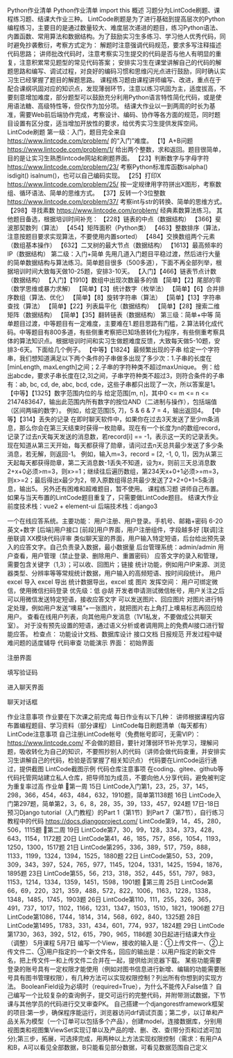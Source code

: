 Python作业清单
Python作业清单
import this
概述
习题分为LintCode刷题、课程练习题、结课大作业三种。
LintCode刷题是为了进行基础到提高层次的Python编程练习，主要目的是通过数量较大、难度层次递进的题目，练习Python语法、内置函数、常用算法和数据结构。为了鼓励实习生多练习、学习他人优秀代码，同时避免抄袭敷衍，考察方式定为：
解题时注意强调代码规范，要求多写注释描述代码思路；
讲师批改代码时，注意考察实习生提交的代码是否与他人有明显的重复，注意积累常见题型的常见代码答案；
安排实习生在课堂讲解自己的代码的解题思路和编写、调试过程，对良好的编码习惯和思维闪光点进行鼓励，同时确认实习生已经掌握了题目的解题思路。
课程练习题由课程讲师编写、改进，重点在于配合课纲巩固对应的知识点，发现薄弱环节，注意以练习巩固为主，适度拔高，不要刻意增加难度，部分题型可以鼓励充分利用Python语言特性简化代码，或是使用语法糖、高级特性等，但仅作为加分项。
结课大作业以一到两周的时长为基准，需要Web前后端协作完成，考察设计、编码、协作等各方面的规范，同时题目设置有区分度，适当增加开放性的要求，给优秀实习生提供发挥空间。
LintCode刷题
第一级：入门，题目完全来自 https://www.lintcode.com/problem/ 的“入门”难度。
【1】A+B问题 https://www.lintcode.com/problem/1/
给出两个整数，求和返回。题目很简单，目的是让实习生熟悉lintcode网站和刷题界面。
【23】判断数字与字母字符 https://www.lintcode.com/problem/23/
考察Python标准库函数isalpha() isdigit() isalnum()，也可以自己编码实现。
【25】打印X https://www.lintcode.com/problem/25/
按一定规律用字符拼出X图形，考察数组、循环语法、简单的思维方式。
【37】反转一个3位整数 https://www.lintcode.com/problem/37/
考察int与str的转换、简单的思维方式。
【298】寻找素数 https://www.lintcode.com/problem/
经典素数算法练习。
其他题目备选，根据培训时间补充：
【228】链表的中点（数据结构）
【366】斐波那契数列（算法）
【454】矩阵面积（Python类）
【463】整数排序（算法，注意按题目要求实现算法，不要使用内置sorted）
【484】交换数组两个元素（数组基本操作）
【632】二叉树的最大节点（数据结构）
【1613】最高频率的IP（数据结构）
第二级：入门+简单
先用几道入门题目平稳过渡，然后进行大量的简单数据结构与算法练习。简单题目很多（500多道），下面不再全部列举，根据培训时间大致每天做10-25题，安排3-10天。
【入门】【466】链表节点计数（数据结构）
【入门】【1910】数组中出现次数最多的值
【简单】【2】尾部的零（数学思维或暴力求解）
【简单】【3】统计数字（枚举法）
【简单】【6】合并排序数组（算法、优化）
【简单】【8】旋转字符串（算法）
【简单】【13】字符串查找（算法）
【简单】【22】列表扁平化（数据结构）
【简单】【28】搜索二维矩阵（数据结构）
【简单】【35】翻转链表（数据结构）
第三级：简单+中等
简单题目过渡，中等题目有一定难度，主要难在1.题目思路有门槛，2.算法转化成代码。中等题目有800多道，有些侧重考察把已知场景转化为程序，有些侧重考察具体的算法知识点。根据培训时间和实习生做题难度反馈，大致每天做5-10题，安排3-6天。下面给几个例子。
【中等】【1824】最频繁出现的子串
给定一个字符串，我们想知道满足以下两个条件的子串做多出现了多少次：1.子串的长度在[minLength, maxLength]之间；2.子串的字符种类不超过maxUnique。
例：给出abcde，要求子串长度在[2,3]之间，子串字符种类不超过3，则符合条件的子串有：ab, bc, cd, de, abc, bcd, cde，这些子串都只出现了一次，所以答案是1。
【中等】【1325】数字范围内位的与
给定范围[m, n]，其中0 <= m <= n <= 2147483647，输出此范围内所有数字的按位AND（二进制与操作），包括端值（区间两端的数字）。
例如，给定范围[5, 7]，5 & 6 & 7 = 4，输出返回4。
【中等】【314】丢失的记录
在即时聊天软件中，如果你在过去3天发送了至少m条消息，那么你会在第三天结束时获得一枚勋章。现在有一个长度为n的数组record，记录了过去n天每天发送的消息数，若record[i] == -1，表示这一天的记录丢失。现在知道从第三天开始，每天都获得了勋章，请问过去n天总共最少发送了多少条消息，若无解，则返回-1。
例如，输入m=3，record = [2, -1, 0, 1]，因为从第三天起每天都获得勋章，第二天消息数-1丢失不知道，设为x，则前三天总消息数2+x+0必须>m=3，则x>=1；继续往后遍历数组，第234天x+0+1必须>=m=3，则x>=2；最后得出x最少为2，带入原数组得总共最少发送了2+2+0+1=5条消息，输出5。
另外还有困难和超难题目，暂不使用。
课程练习题
讲师自己布置。如果与当天布置的LintCode题目重复了，只需要做LintCode题目。
结课大作业
前度技术栈：vue2 + element-ui
后端技术栈：django3

一个在线应答系统。主要功能：
用户注册、用户登录。手机号、邮箱+密码 6-20 英文+数字
[后端]用户接口
[前段]用户界面，用户注册组件，字段越多好
[联调]注册联调
XX模块代码评审
类似聊天室的界面，用户输入特定短语，后台给出预先录入的应答文字。自己负责录入数据，最小数据量
后台管理系统：admin/admin
用户查看，用户管理（禁止登录、删除用户、重置密码）
应答文字的录入和管理，需要包含关键字（1,3）；可以收、回图片；链接
统计功能，例如用户IP来源、浏览器类型、分辨率等等常规统计数据，用户输入的高频短语、按时间段统计。
用户 excel 导入 excel 导出
统计数据导出，excel 或 图片
发挥空间：
用户可绑定微信，使用微信扫码登录 优先级：低 @胡
开发者申请测试微信帐号，用户关注之后可以用微信发送特定短语，接收应答文字
可以发送图片、回应图片
对图片进行特定处理，例如用户发送“噢易”+一张图片，就把图片右上角打上噢易标志再回应给用户。
查看在线用户列表，向其他用户发消息（1V1私发，不要做成公共聊天室）。
对于没有预先设置的短语，通过语义分析或者调用网上的免费AI接口进行智能应答。
检查点：
功能设计文档、数据库设计
接口文档
日报规范
开发过程中疑难问题的适度辅导
代码审查
功能演示
界面：
初始界面

注册界面

填写验证码

进入聊天界面

聊天对话框

作业注意事项
作业要在下次课之前完成
每日作业有以下几种：
讲师根据课程内容布置编程题目、学习资料（部分课程）
LintCode每日刷题清单（每天都有）
LintCode注意事项
自己注册LintCode帐号（免费帐号即可，无需VIP）：https://www.lintcode.com/
不会做的题目，要针对薄弱环节补充学习，理解问题，吸收转化为自己的知识，不要照抄别人的代码（讲师会做代码查重，并安排实习生讲解自己的代码，检验是否掌握了相关知识点）
代码要在LintCode运行通过，提供截图
LintCode截图示例
代码仓库注意事项
在coding、gitee、github等代码托管网站建立私人仓库，把导师加为成员，不要向他人分享代码，避免被判定为重复率过高
作业单
📅第一周
15日
LintCode入门第1，23，25，37，145，298，366，454，463，484，632，1910题，简单第1138题
16日
LintCode入门第297题，简单第2，3，6，8，28，35，39，133，457，924题
17日-18日
预习Django tutorial（入门教程）的Part 1（第1节）到Part 7（第7节），自行练习教程中的代码
https://docs.djangoproject.com/
LintCode第9，14，45，280，506，1115题
📅第二周
19日
LintCode第7，30，99，128，334，373，428，643，1154，1172题
20日
LintCode第41，46，185，757，856，1054，1193，1250，1300，1517题
21日
LintCode第295，336，389，517，759，888，1133，1199，1324，1394，1525，1880题
22日
LintCode第50，53，209，309，343，397，524，765，977，1145，1204，1331，1425，1594，1876，1895题
23日
LintCode第55，56，213，318，352，445，551，797，983，1153，1214，1334，1359，1451，1598，1901题
📅第三周
25日
LintCode第66，69，220，321，359，488，572，822，1006，1163，1228，1338，1348，1485，1745，1903题
26日
LintCode第110，111，255，326，365，491，737，1017，1102，1166，1231，1347，1503，1510，1821，1906题
27日
LintCode第1086，1744，1814，314，568，692，840，1325题
28日
LintCode第1495，1783，331，434，601，774，937，1824题
29日
LintCode第1730，363，392，512，615，790，965，1186题
30日起进行结课大作业（调整）
5月课程
5月7日
编写一个View，接收的输入是：①上传文件一、②上传文件二、③用户指定的一个新文件名，回应的输出是：以用户指定的新文件名，把上传文件一和上传文件二合并在一起，提供给浏览器下载。
某些功能需要登录的账号具有一定权限才能使用（例如对图书信息进行新增、编辑的功能需要账号具有图书管理权限），有几种方法可以实现权限控制？列出所有你想到的实现方法。
BooleanField设为必填时（required=True），为什么不能传入False值？
自己编写一个比较复杂的查询例子，提交可运行的完整代码，并附带测试数据，下节课与其他学员的代码进行交叉审查PK。
自己搭建一个djangorestframework框架的项目:第一步，确保程序能运行，浏览器访问drf调试页面；第二步，以订单和产品关系为模型（一个订单可以包括多个产品），创建model，连接数据库，分别用视图类和视图集ViewSet实现订单以及产品的增、删、改、查(带分页和过滤可加分);第三步，拓展，可选择完成，用两种以上方法实现权限控制（需求：有用户A和B，A可以看见全部数据，B只能看见部分数据，可看见数据范围自己定义